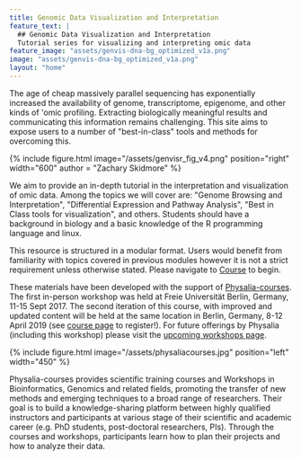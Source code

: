 ```yaml
---
title: Genomic Data Visualization and Interpretation
feature_text: |
  ## Genomic Data Visualization and Interpretation
  Tutorial series for visualizing and interpreting omic data
feature_image: "assets/genvis-dna-bg_optimized_v1a.png"
image: "assets/genvis-dna-bg_optimized_v1a.png"
layout: "home"
---
```


The age of cheap massively parallel sequencing has exponentially increased the availability of genome, transcriptome, epigenome, and other kinds of 'omic profiling. Extracting biologically meaningful results and communicating this information remains challenging. This site aims to expose users to a number of "best-in-class" tools and methods for overcoming this.

{% include figure.html image="/assets/genvisr_fig_v4.png" position="right" width="600" author = "Zachary Skidmore" %}

We aim to provide an in-depth tutorial in the interpretation and visualization of omic data. Among the topics we will cover are: "Genome Browsing and Interpretation", "Differential Expression and Pathway Analysis", "Best in Class tools for visualization", and others. Students should have a background in biology and a basic knowledge of the R programming language and linux.

This resource is structured in a modular format. Users would benefit from familiarity with topics covered in previous modules however it is not a strict requirement unless otherwise stated. Please navigate to [Course](http://genviz.org/course/) to begin.

These materials have been developed with the support of [Physalia-courses](https://www.physalia-courses.org/). The first in-person workshop was held at Freie Universität Berlin, Germany, 11-15 Sept 2017. The second iteration of this course, with improved and updated content will be held at the same location in Berlin, Germany, 8-12 April 2019 (see [course page](https://www.physalia-courses.org/courses-workshops/course14/) to register!). For future offerings by Physalia (including this workshop) please visit the [upcoming workshops page](https://www.physalia-courses.org/courses-workshops/).

{% include figure.html image="/assets/physaliacourses.jpg" position="left" width="450" %}

Physalia-courses provides scientific training courses and Workshops in Bioinformatics, Genomics and related fields, promoting the transfer of new methods and emerging techniques to a broad range of researchers. Their goal is to build a knowledge-sharing platform between highly qualified instructors and participants at various stage of their scientific and academic career (e.g. PhD students, post-doctoral researchers, PIs). Through the courses and workshops, participants learn how to plan their projects and how to analyze their data.

